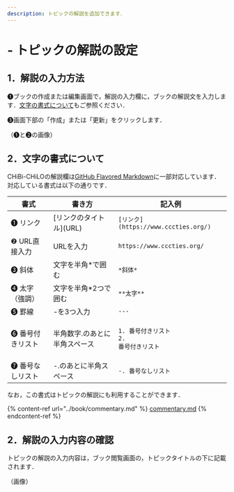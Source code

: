 ```yaml
---
description: トピックの解説を追加できます．
---
```


# - トピックの解説の設定

## 1．解説の入力方法

❶ブックの作成または編集画面で，解説の入力欄に，ブックの解説文を入力します．[文字の書式について](commentary.md#2nonitsuite)もご参照ください．

❸画面下部の「作成」または「更新」をクリックします．

（❶と❷の画像）

## 2．文字の書式について

CHiBi-CHiLOの解説欄は[GitHub Flavored Markdown](https://github.github.com/gfm/)に一部対応しています．\
対応している書式は以下の通りです．

| 書式        | 書き方               | 記入例                                                       |
| --------- | ----------------- | --------------------------------------------------------- |
| ❶ リンク     | \[リンクのタイトル]\(URL) | `[リンク](https://www.cccties.org/)`                         |
| ❷ URL直接入力 | URLを入力            | `https://www.cccties.org/`                                |
| ❸ 斜体      | 文字を半角\*で囲む        | `*斜体*`                                                    |
| ❹ 太字（強調）  | 文字を半角\*2つで囲む      | `**太字**`                                                  |
| ❺ 罫線      | -を3つ入力            | `---`                                                     |
| ❻ 番号付きリスト | 半角数字.のあとに半角スペース   | <p><code>1. 番号付きリスト</code><br><code>2. 番号付きリスト</code></p> |
| ❼ 番号なしリスト | -.のあとに半角スペース      | `-. 番号なしリスト`                                              |

なお，この書式はトピックの解説にも利用することができます．

{% content-ref url="../book/commentary.md" %}
[commentary.md](../book/commentary.md)
{% endcontent-ref %}

## 2．解説の入力内容の確認

トピックの解説の入力内容は，ブック閲覧画面の，トピックタイトルの下に記載されます．

（画像）
